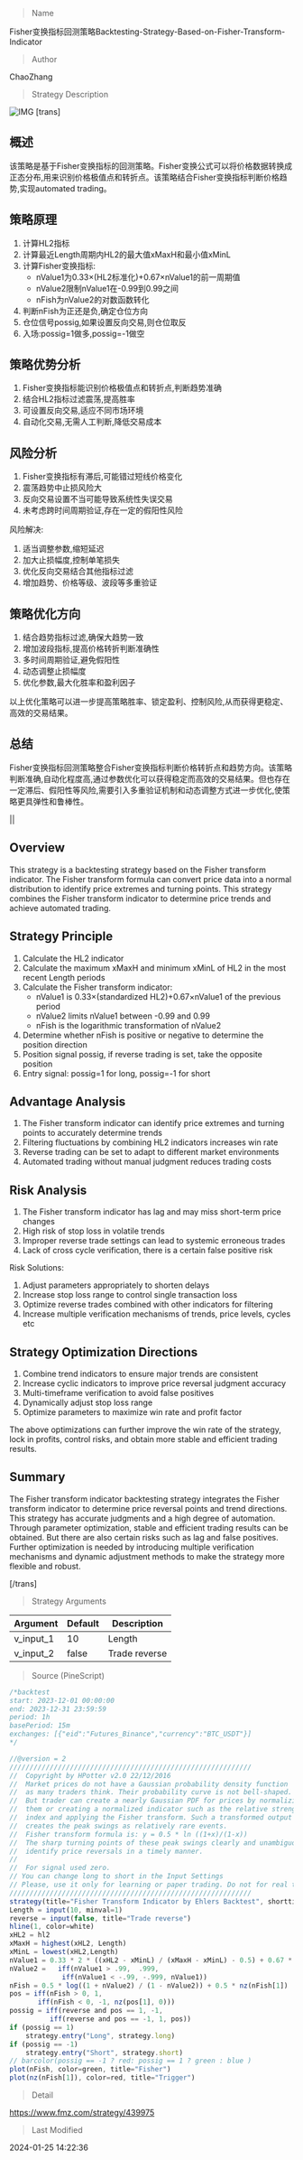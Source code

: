
> Name

Fisher变换指标回测策略Backtesting-Strategy-Based-on-Fisher-Transform-Indicator

> Author

ChaoZhang

> Strategy Description

![IMG](https://www.fmz.com/upload/asset/13b72c93fcdd62b09a1.png)
 [trans]
## 概述

该策略是基于Fisher变换指标的回测策略。Fisher变换公式可以将价格数据转换成正态分布,用来识别价格极值点和转折点。该策略结合Fisher变换指标判断价格趋势,实现automated trading。

## 策略原理

1. 计算HL2指标
2. 计算最近Length周期内HL2的最大值xMaxH和最小值xMinL
3. 计算Fisher变换指标:
    * nValue1为0.33×(HL2标准化)+0.67×nValue1的前一周期值
    * nValue2限制nValue1在-0.99到0.99之间
    * nFish为nValue2的对数函数转化
4. 判断nFish为正还是负,确定仓位方向
5. 仓位信号possig,如果设置反向交易,则仓位取反
6. 入场:possig=1做多,possig=-1做空

## 策略优势分析

1. Fisher变换指标能识别价格极值点和转折点,判断趋势准确
2. 结合HL2指标过滤震荡,提高胜率
3. 可设置反向交易,适应不同市场环境
4. 自动化交易,无需人工判断,降低交易成本

## 风险分析

1. Fisher变换指标有滞后,可能错过短线价格变化
2. 震荡趋势中止损风险大
3. 反向交易设置不当可能导致系统性失误交易
4. 未考虑跨时间周期验证,存在一定的假阳性风险

风险解决:

1. 适当调整参数,缩短延迟
2. 加大止损幅度,控制单笔损失
3. 优化反向交易结合其他指标过滤
4. 增加趋势、价格等级、波段等多重验证

## 策略优化方向

1. 结合趋势指标过滤,确保大趋势一致
2. 增加波段指标,提高价格转折判断准确性 
3. 多时间周期验证,避免假阳性
4. 动态调整止损幅度
5. 优化参数,最大化胜率和盈利因子

以上优化策略可以进一步提高策略胜率、锁定盈利、控制风险,从而获得更稳定、高效的交易结果。

## 总结

Fisher变换指标回测策略整合Fisher变换指标判断价格转折点和趋势方向。该策略判断准确,自动化程度高,通过参数优化可以获得稳定而高效的交易结果。但也存在一定滞后、假阳性等风险,需要引入多重验证机制和动态调整方式进一步优化,使策略更具弹性和鲁棒性。

||

## Overview

This strategy is a backtesting strategy based on the Fisher transform indicator. The Fisher transform formula can convert price data into a normal distribution to identify price extremes and turning points. This strategy combines the Fisher transform indicator to determine price trends and achieve automated trading.

## Strategy Principle 

1. Calculate the HL2 indicator
2. Calculate the maximum xMaxH and minimum xMinL of HL2 in the most recent Length periods  
3. Calculate the Fisher transform indicator:
    * nValue1 is 0.33×(standardized HL2)+0.67×nValue1 of the previous period
    * nValue2 limits nValue1 between -0.99 and 0.99
    * nFish is the logarithmic transformation of nValue2
4. Determine whether nFish is positive or negative to determine the position direction
5. Position signal possig, if reverse trading is set, take the opposite position
6. Entry signal: possig=1 for long, possig=-1 for short

## Advantage Analysis

1. The Fisher transform indicator can identify price extremes and turning points to accurately determine trends
2. Filtering fluctuations by combining HL2 indicators increases win rate 
3. Reverse trading can be set to adapt to different market environments
4. Automated trading without manual judgment reduces trading costs

## Risk Analysis  

1. The Fisher transform indicator has lag and may miss short-term price changes
2. High risk of stop loss in volatile trends
3. Improper reverse trade settings can lead to systemic erroneous trades
4. Lack of cross cycle verification, there is a certain false positive risk

Risk Solutions:

1. Adjust parameters appropriately to shorten delays
2. Increase stop loss range to control single transaction loss
3. Optimize reverse trades combined with other indicators for filtering
4. Increase multiple verification mechanisms of trends, price levels, cycles etc

## Strategy Optimization Directions

1. Combine trend indicators to ensure major trends are consistent
2. Increase cyclic indicators to improve price reversal judgment accuracy
3. Multi-timeframe verification to avoid false positives 
4. Dynamically adjust stop loss range
5. Optimize parameters to maximize win rate and profit factor

The above optimizations can further improve the win rate of the strategy, lock in profits, control risks, and obtain more stable and efficient trading results.

## Summary  

The Fisher transform indicator backtesting strategy integrates the Fisher transform indicator to determine price reversal points and trend directions. This strategy has accurate judgments and a high degree of automation. Through parameter optimization, stable and efficient trading results can be obtained. But there are also certain risks such as lag and false positives. Further optimization is needed by introducing multiple verification mechanisms and dynamic adjustment methods to make the strategy more flexible and robust.

[/trans]

> Strategy Arguments



|Argument|Default|Description|
|----|----|----|
|v_input_1|10|Length|
|v_input_2|false|Trade reverse|


> Source (PineScript)

``` javascript
/*backtest
start: 2023-12-01 00:00:00
end: 2023-12-31 23:59:59
period: 1h
basePeriod: 15m
exchanges: [{"eid":"Futures_Binance","currency":"BTC_USDT"}]
*/

//@version = 2
////////////////////////////////////////////////////////////
//  Copyright by HPotter v2.0 22/12/2016
// 	Market prices do not have a Gaussian probability density function
// 	as many traders think. Their probability curve is not bell-shaped.
// 	But trader can create a nearly Gaussian PDF for prices by normalizing
// 	them or creating a normalized indicator such as the relative strength
// 	index and applying the Fisher transform. Such a transformed output 
// 	creates the peak swings as relatively rare events.
// 	Fisher transform formula is: y = 0.5 * ln ((1+x)/(1-x))
// 	The sharp turning points of these peak swings clearly and unambiguously
// 	identify price reversals in a timely manner. 
//
//  For signal used zero. 
// You can change long to short in the Input Settings
// Please, use it only for learning or paper trading. Do not for real trading.
////////////////////////////////////////////////////////////
strategy(title="Fisher Transform Indicator by Ehlers Backtest", shorttitle="Fisher Transform Indicator by Ehlers")
Length = input(10, minval=1)
reverse = input(false, title="Trade reverse")
hline(1, color=white)
xHL2 = hl2
xMaxH = highest(xHL2, Length)
xMinL = lowest(xHL2,Length)
nValue1 = 0.33 * 2 * ((xHL2 - xMinL) / (xMaxH - xMinL) - 0.5) + 0.67 * nz(nValue1[1])
nValue2 =   iff(nValue1 > .99,  .999,
	         iff(nValue1 < -.99, -.999, nValue1))
nFish = 0.5 * log((1 + nValue2) / (1 - nValue2)) + 0.5 * nz(nFish[1])
pos = iff(nFish > 0, 1,
	   iff(nFish < 0, -1, nz(pos[1], 0))) 
possig = iff(reverse and pos == 1, -1,
          iff(reverse and pos == -1, 1, pos))	   
if (possig == 1) 
    strategy.entry("Long", strategy.long)
if (possig == -1)
    strategy.entry("Short", strategy.short)	   	    
// barcolor(possig == -1 ? red: possig == 1 ? green : blue )
plot(nFish, color=green, title="Fisher")
plot(nz(nFish[1]), color=red, title="Trigger")
```

> Detail

https://www.fmz.com/strategy/439975

> Last Modified

2024-01-25 14:22:36
